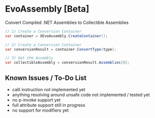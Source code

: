 # EvoAssembly [Beta]
Convert Compiled .NET Assemblies to Collectible Assemblies

```csharp
// 1) Create a Conversion Container
var container = XEvoAssembly.CreateContainer();              

// 2) Create a Conversion Container
var conversionResult = container.ConvertType(type);

// 3) Get the Assembly
var collectibleAssembly = conversionResult.Assemblies[0];
```

## Known Issues / To-Do List

* calli instruction not implemented yet
* anything resolving around unsafe code not implemented / tested yet
* no p-invoke support yet
* full attribute support still in progress
* no support for modifiers yet
